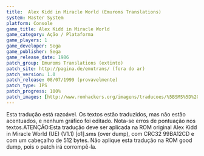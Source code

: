 ```yaml
---
title:  Alex Kidd in Miracle World (Emuroms Translations)
system: Master System
platform: Console
game_title: Alex Kidd in Miracle World
game_category: Ação / Plataforma
game_players: 1
game_developer: Sega
game_publisher: Sega
game_release_date: 1986
patch_group: Emuroms Translations (extinto)
patch_site: http://pagina.de/emutrans/ (fora do ar)
patch_version: 1.0
patch_release: 08/07/1999 (provavelmente)
patch_type: IPS
patch_progress: 100%
patch_images: [http://www.romhackers.org/imagens/traducoes/%5BSMS%5D%20Alex%20Kidd%20in%20Miracle%20World%20-%20Emuroms%20Translations%20-%201.png,http://www.romhackers.org/imagens/traducoes/%5BSMS%5D%20Alex%20Kidd%20in%20Miracle%20World%20-%20Emuroms%20Translations%20-%202.png,http://www.romhackers.org/imagens/traducoes/%5BSMS%5D%20Alex%20Kidd%20in%20Miracle%20World%20-%20Emuroms%20Translations%20-%203.png]
---
```

Esta tradução está razoável. Os textos estão traduzidos, mas não estão acentuados, e nenhum gráfico foi editado. Nota-se erros de pontuação nos textos.ATENÇÃO:Esta tradução deve ser aplicada na ROM original Alex Kidd in Miracle World (UE) (V1.1) [o1].sms (over dump), com CRC32 99BA12CD e com um cabeçalho de 512 bytes. Não aplique esta tradução na ROM good dump, pois o patch irá corrompê-la.